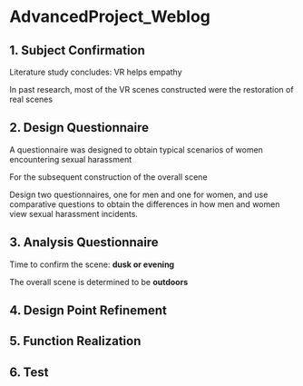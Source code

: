 # AdvancedProject_Weblog 
## 1. Subject Confirmation

Literature study concludes: VR helps empathy

In past research, most of the VR scenes constructed were the restoration of real scenes

## 2. Design Questionnaire

A questionnaire was designed to obtain typical scenarios of women encountering sexual harassment

For the subsequent construction of the overall scene

Design two questionnaires, one for men and one for women, and use comparative questions to obtain the differences in how men and women view sexual harassment incidents.

## 3. Analysis Questionnaire

Time to confirm the scene: **dusk or evening**

The overall scene is determined to be **outdoors**



## 4. Design Point Refinement
## 5. Function Realization
## 6. Test

